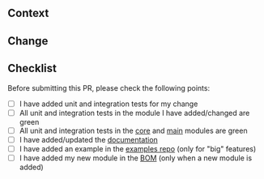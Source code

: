 <!-- Thank you so much for your contribution! -->

## Context
<!-- Please provide some context so that it is clear why this change is required. -->

## Change
<!-- Please describe the changed you made. -->

## Checklist
Before submitting this PR, please check the following points:
- [ ] I have added unit and integration tests for my change
- [ ] All unit and integration tests in the module I have added/changed are green
- [ ] All unit and integration tests in the [core](https://github.com/langchain4j/langchain4j/tree/main/langchain4j-core) and [main](https://github.com/langchain4j/langchain4j/tree/main/langchain4j) modules are green
- [ ] I have added/updated the [documentation](https://github.com/langchain4j/langchain4j/tree/main/docs/docs)
- [ ] I have added an example in the [examples repo](https://github.com/langchain4j/langchain4j-examples) (only for "big" features)
- [ ] I have added my new module in the [BOM](https://github.com/langchain4j/langchain4j/blob/main/langchain4j-bom/pom.xml) (only when a new module is added)
